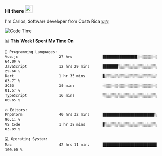 ### Hi there <img src="https://media.giphy.com/media/hvRJCLFzcasrR4ia7z/giphy.gif" width="25px" height="25px">

I'm Carlos, Software developer from Costa Rica 🇨🇷

[//]: # (<a href="https://app.daily.dev/carum98"><img src="https://github.com/carum98/carum98/blob/main/devcard.svg" width="400" alt="Carlos Umaña Acevedo's Dev Card"/></a>)


<!--START_SECTION:waka-->
![Code Time](http://img.shields.io/badge/Code%20Time-12%2C745%20hrs%2023%20mins-blue)

📊 **This Week I Spent My Time On** 

```text
💬 Programming Languages: 
Vue.js                   27 hrs              ████████████████░░░░░░░░░   64.00 % 
JavaScript               12 hrs 29 mins      ███████░░░░░░░░░░░░░░░░░░   29.60 % 
Dart                     1 hr 35 mins        █░░░░░░░░░░░░░░░░░░░░░░░░   03.77 % 
SCSS                     39 mins             ░░░░░░░░░░░░░░░░░░░░░░░░░   01.57 % 
TypeScript               16 mins             ░░░░░░░░░░░░░░░░░░░░░░░░░   00.65 % 

🔥 Editors: 
PhpStorm                 40 hrs 32 mins      ████████████████████████░   96.11 % 
VS Code                  1 hr 38 mins        █░░░░░░░░░░░░░░░░░░░░░░░░   03.89 % 

💻 Operating System: 
Mac                      42 hrs 11 mins      █████████████████████████   100.00 % 
```


<!--END_SECTION:waka-->

